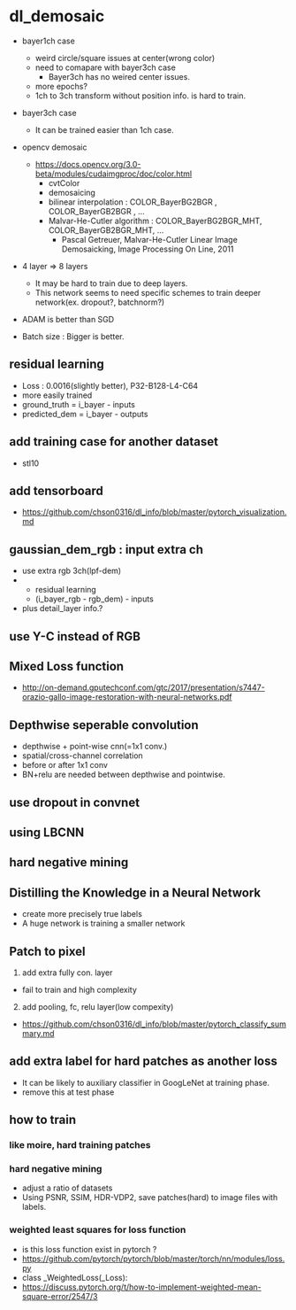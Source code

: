 # dl_demosaic

* bayer1ch case  
  * weird circle/square issues at center(wrong color)  
  * need to comapare with bayer3ch case  
    * Bayer3ch has no weired center issues.
  * more epochs?   
  * 1ch to 3ch transform without position info. is hard to train.   
* bayer3ch case
  * It can be trained easier than 1ch case.  
* opencv demosaic
  * https://docs.opencv.org/3.0-beta/modules/cudaimgproc/doc/color.html  
    * cvtColor  
    * demosaicing  
    * bilinear interpolation : COLOR_BayerBG2BGR , COLOR_BayerGB2BGR , ...    
    * Malvar-He-Cutler algorithm : COLOR_BayerBG2BGR_MHT, COLOR_BayerGB2BGR_MHT, ...   
      * Pascal Getreuer, Malvar-He-Cutler Linear Image Demosaicking, Image Processing On Line, 2011  
* 4 layer => 8 layers
  * It may be hard to train due to deep layers.  
  * This network seems to need specific schemes to train deeper network(ex. dropout?, batchnorm?)  

* ADAM is better than SGD  

* Batch size : Bigger is better.  

## residual learning
* Loss : 0.0016(slightly better), P32-B128-L4-C64   
* more easily trained  
* ground_truth  = i_bayer - inputs  
* predicted_dem = i_bayer - outputs  

## add training case for another dataset  
* stl10

## add tensorboard 
 * https://github.com/chson0316/dl_info/blob/master/pytorch_visualization.md


## gaussian_dem_rgb : input extra ch  
* use extra rgb 3ch(lpf-dem)
* + residual learning
  * (i_bayer_rgb - rgb_dem) - inputs
* plus detail_layer info.?  


## use Y-C instead of RGB

## Mixed Loss function
* http://on-demand.gputechconf.com/gtc/2017/presentation/s7447-orazio-gallo-image-restoration-with-neural-networks.pdf  


## Depthwise seperable convolution 
* depthwise + point-wise cnn(=1x1 conv.)
* spatial/cross-channel correlation  
* before or after 1x1 conv   
* BN+relu are needed between depthwise and pointwise.  
  
## use dropout in convnet  

## using LBCNN

## hard negative mining

## Distilling the Knowledge in a Neural Network
* create more precisely true labels 
* A huge network is training a smaller network

## Patch to pixel  
1. add extra fully con. layer  
* fail to train and high complexity
2. add pooling, fc, relu layer(low compexity)  
* https://github.com/chson0316/dl_info/blob/master/pytorch_classify_summary.md  



## add extra label for hard patches as another loss
* It can be likely to auxiliary classifier in GoogLeNet at training phase. 
* remove this at test phase  

   
## how to train   
   
### like moire, hard training patches

### hard negative mining
* adjust a ratio of datasets   
* Using PSNR, SSIM, HDR-VDP2, save patches(hard) to image files with labels.

 
### weighted least squares for loss function
* is this loss function exist in pytorch ?
* https://github.com/pytorch/pytorch/blob/master/torch/nn/modules/loss.py  
* class _WeightedLoss(_Loss):  
* https://discuss.pytorch.org/t/how-to-implement-weighted-mean-square-error/2547/3  

